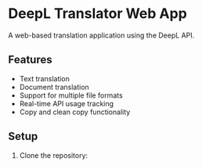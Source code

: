 # DeepL Translator Web App

A web-based translation application using the DeepL API.

## Features

- Text translation
- Document translation
- Support for multiple file formats
- Real-time API usage tracking
- Copy and clean copy functionality

## Setup

1. Clone the repository: